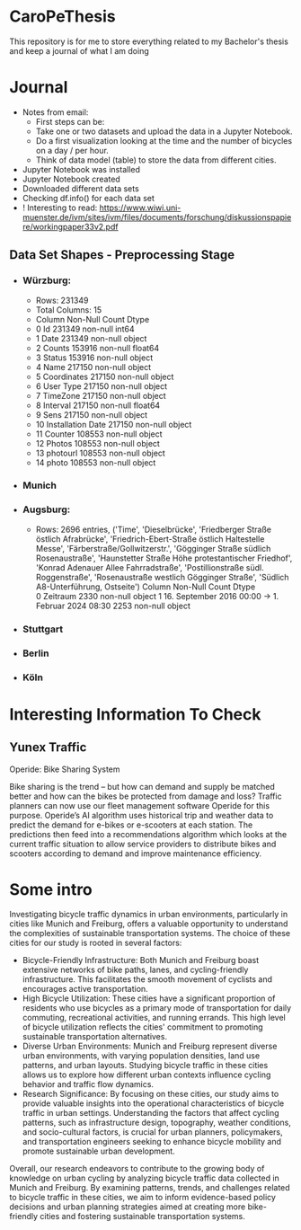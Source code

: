 # CaroPeThesis
This repository is for me to store everything related to my Bachelor's thesis and keep a journal of what I am doing

# Journal
- Notes from email:
  -  First steps can be: 
  - Take one or two datasets  and upload the data in a Jupyter Notebook. 
  - Do a first visualization looking at the time and the number of bicycles on a day / per hour.
  - Think of data model (table) to store the data from different cities. 
- Jupyter Notebook was installed
- Jupyter Notebook created
- Downloaded different data sets
- Checking df.info() for each data set
- ! Interesting to read: https://www.wiwi.uni-muenster.de/ivm/sites/ivm/files/documents/forschung/diskussionspapiere/workingpaper33v2.pdf 

## Data Set Shapes - Preprocessing Stage
- ### Würzburg:
  - Rows: 231349
  - Total Columns: 15
  -    Column             Non-Null Count   Dtype  
  - 0   Id                 231349 non-null  int64
  - 1   Date               231349 non-null  object
  - 2   Counts             153916 non-null  float64
  - 3   Status             153916 non-null  object
  - 4   Name               217150 non-null  object
  - 5   Coordinates        217150 non-null  object
  - 6   User Type          217150 non-null  object
  - 7   TimeZone           217150 non-null  object
  - 8   Interval           217150 non-null  float64
  - 9   Sens               217150 non-null  object
  - 10  Installation Date  217150 non-null  object
  - 11  Counter            108553 non-null  object
  - 12  Photos             108553 non-null  object
  - 13  photourl           108553 non-null  object
  - 14  photo              108553 non-null  object 

- ### Munich
- ### Augsburg:
  - Rows: 2696 entries, ('Time', 'Dieselbrücke', 'Friedberger Straße östlich Afrabrücke', 'Friedrich-Ebert-Straße östlich Haltestelle Messe', 'Färberstraße/Gollwitzerstr.', 'Gögginger Straße südlich Rosenaustraße', 'Haunstetter Straße Höhe protestantischer Friedhof', 'Konrad Adenauer Allee Fahrradstraße', 'Postillionstraße südl. Roggenstraße', 'Rosenaustraße westlich Gögginger Straße', 'Südlich A8-Unterführung, Ostseite') 
        Column                                             Non-Null Count  Dtype  
     0   Zeitraum                                           2330 non-null   object 
     1   16. September 2016 00:00 -> 1. Februar 2024 08:30  2253 non-null   object 

- ### Stuttgart
- ### Berlin
- ### Köln

# Interesting Information To Check
## Yunex Traffic

Operide: Bike Sharing System

Bike sharing is the trend – but how can demand and supply be matched better and how can the bikes be protected from damage and loss? Traffic planners can now use our fleet management software Operide for this purpose. Operide’s AI algorithm uses historical trip and weather data to predict the demand for e-bikes or e-scooters at each station. The predictions then feed into a recommendations algorithm which looks at the current traffic situation to allow service providers to distribute bikes and scooters according to demand and improve maintenance efficiency.

# Some intro
Investigating bicycle traffic dynamics in urban environments, particularly in cities like Munich and Freiburg, offers a valuable opportunity to understand the complexities of sustainable transportation systems. The choice of these cities for our study is rooted in several factors:

- Bicycle-Friendly Infrastructure: Both Munich and Freiburg boast extensive networks of bike paths, lanes, and cycling-friendly infrastructure. This facilitates the smooth movement of cyclists and encourages active transportation.
- High Bicycle Utilization: These cities have a significant proportion of residents who use bicycles as a primary mode of transportation for daily commuting, recreational activities, and running errands. This high level of bicycle utilization reflects the cities' commitment to promoting sustainable transportation alternatives.
- Diverse Urban Environments: Munich and Freiburg represent diverse urban environments, with varying population densities, land use patterns, and urban layouts. Studying bicycle traffic in these cities allows us to explore how different urban contexts influence cycling behavior and traffic flow dynamics.
- Research Significance: By focusing on these cities, our study aims to provide valuable insights into the operational characteristics of bicycle traffic in urban settings. Understanding the factors that affect cycling patterns, such as infrastructure design, topography, weather conditions, and socio-cultural factors, is crucial for urban planners, policymakers, and transportation engineers seeking to enhance bicycle mobility and promote sustainable urban development.

Overall, our research endeavors to contribute to the growing body of knowledge on urban cycling by analyzing bicycle traffic data collected in Munich and Freiburg. By examining patterns, trends, and challenges related to bicycle traffic in these cities, we aim to inform evidence-based policy decisions and urban planning strategies aimed at creating more bike-friendly cities and fostering sustainable transportation systems.